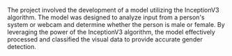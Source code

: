 
The project involved the development of a model utilizing the InceptionV3 algorithm. The model was designed to analyze input from a person's system or webcam and determine whether the person is male or female. By leveraging the power of the InceptionV3 algorithm, the model effectively processed and classified the visual data to provide accurate gender detection.
